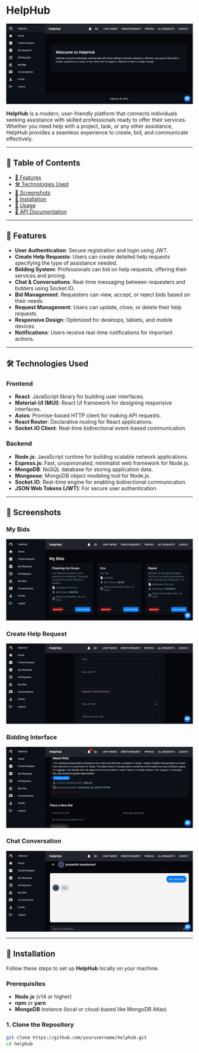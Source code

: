 # HelpHub

![HelpHub Banner](https://github.com/anjanmandal/HelpHub/blob/main/Frontend/vite-project/src/assets/dashboard.png)

**HelpHub** is a modern, user-friendly platform that connects individuals seeking assistance with skilled professionals ready to offer their services. Whether you need help with a project, task, or any other assistance, HelpHub provides a seamless experience to create, bid, and communicate effectively.

---

## 📖 Table of Contents

- [🚀 Features](#-features)
- [🛠️ Technologies Used](#️-technologies-used)
- [📸 Screenshots](#-screenshots)
- [🔧 Installation](#-installation)
- [📝 Usage](#-usage)
- [📄 API Documentation](#-api-documentation)

---

## 🚀 Features

- **User Authentication**: Secure registration and login using JWT.
- **Create Help Requests**: Users can create detailed help requests specifying the type of assistance needed.
- **Bidding System**: Professionals can bid on help requests, offering their services and pricing.
- **Chat & Conversations**: Real-time messaging between requesters and bidders using Socket.IO.
- **Bid Management**: Requesters can view, accept, or reject bids based on their needs.
- **Request Management**: Users can update, close, or delete their help requests.
- **Responsive Design**: Optimized for desktops, tablets, and mobile devices.
- **Notifications**: Users receive real-time notifications for important actions.

---

## 🛠️ Technologies Used

### **Frontend**

- **React**: JavaScript library for building user interfaces.
- **Material-UI (MUI)**: React UI framework for designing responsive interfaces.
- **Axios**: Promise-based HTTP client for making API requests.
- **React Router**: Declarative routing for React applications.
- **Socket.IO Client**: Real-time bidirectional event-based communication.

### **Backend**

- **Node.js**: JavaScript runtime for building scalable network applications.
- **Express.js**: Fast, unopinionated, minimalist web framework for Node.js.
- **MongoDB**: NoSQL database for storing application data.
- **Mongoose**: MongoDB object modeling tool for Node.js.
- **Socket.IO**: Real-time engine for enabling bidirectional communication.
- **JSON Web Tokens (JWT)**: For secure user authentication.

---

## 📸 Screenshots

### **My Bids**

![Dashboard](https://github.com/anjanmandal/HelpHub/blob/main/Frontend/vite-project/src/assets/mybids.png)

### **Create Help Request**

![Create Help Request](https://github.com/anjanmandal/HelpHub/blob/main/Frontend/vite-project/src/assets/request.png)

### **Bidding Interface**

![Bidding Interface](https://github.com/anjanmandal/HelpHub/blob/main/Frontend/vite-project/src/assets/bid.png)

### **Chat Conversation**

![Chat Conversation](https://github.com/anjanmandal/HelpHub/blob/main/Frontend/vite-project/src/assets/chat.png)

---

## 🔧 Installation

Follow these steps to set up **HelpHub** locally on your machine.

### **Prerequisites**

- **Node.js** (v14 or higher)
- **npm** or **yarn**
- **MongoDB** instance (local or cloud-based like MongoDB Atlas)

### **1. Clone the Repository**

```bash
git clone https://github.com/yourusername/helphub.git
cd helphub
